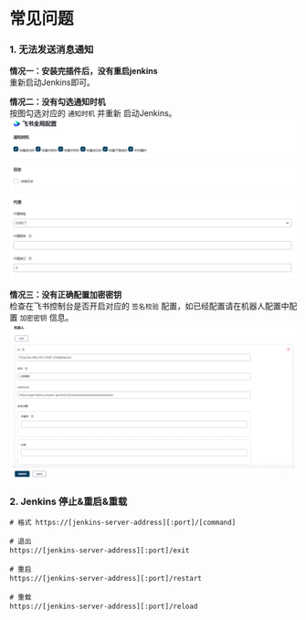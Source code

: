 # 常见问题

### 1. 无法发送消息通知

**情况一：安装完插件后，没有重启jenkins**  
    重新启动Jenkins即可。

**情况二：没有勾选通知时机**  
    按图勾选对应的 `通知时机` 并重新 启动Jenkins。
    ![](./img/faq-notification-timing.png)

**情况三：没有正确配置加密密钥**  
    检查在飞书控制台是否开启对应的 `签名校验` 配置，如已经配置请在机器人配置中配置 `加密密钥` 信息。
    ![](./img/faq-signature.png)

### 2. Jenkins 停止&重启&重载

```shell
# 格式 https://[jenkins-server-address][:port]/[command]
 
# 退出
https://[jenkins-server-address][:port]/exit
 
# 重启
https://[jenkins-server-address][:port]/restart
 
# 重载
https://[jenkins-server-address][:port]/reload
```